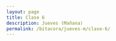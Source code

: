 ```yaml
---
layout: page
title: Clase 6
description: Jueves (Mañana)
permalink: /bitacora/jueves-m/clase-6/
---
```

